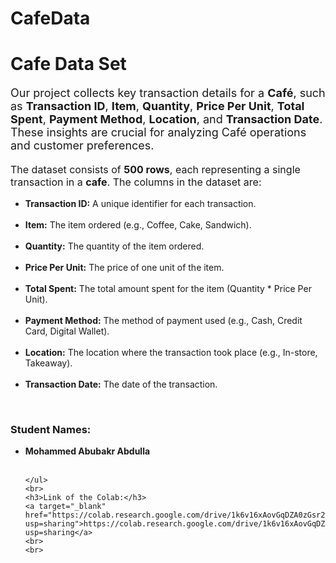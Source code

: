 # CafeData
<div>
    <h1>Cafe Data Set</h1>
    <p style="font-size:18px;">Our project collects key transaction details for a <b>Café</b>, such as <b>Transaction ID</b>, <b>Item</b>, <b>Quantity</b>, <b>Price Per Unit</b>, <b>Total Spent</b>, <b>Payment Method</b>, <b>Location</b>, and <b>Transaction Date</b>. These insights are crucial for analyzing Café operations and customer preferences.</p>
</div>
<div>
    <p style="font-size:16px;">The dataset consists of <b>500 rows</b>, each representing a single transaction in a <b>cafe</b>. The columns in the dataset are:</p>
    <ul style="font-size:14px;">
        <li><b>Transaction ID:</b> A unique identifier for each transaction.</li><br>
        <li><b>Item:</b> The item ordered (e.g., Coffee, Cake, Sandwich).</li><br>
        <li><b>Quantity:</b> The quantity of the item ordered.</li><br>
        <li><b>Price Per Unit:</b> The price of one unit of the item.</li><br>
        <li><b>Total Spent:</b> The total amount spent for the item (Quantity * Price Per Unit).</li><br>
        <li><b>Payment Method:</b> The method of payment used (e.g., Cash, Credit Card, Digital Wallet).</li><br>
        <li><b>Location:</b> The location where the transaction took place (e.g., In-store, Takeaway).</li><br>
        <li><b>Transaction Date:</b> The date of the transaction.</li>
    </ul>
    <br>
    <h3>Student Names:</h3>
    <ul style="font-size:14px;">
        <li><b>Mohammed Abubakr Abdulla</b></li><br>
       
    </ul>
    <br>
    <h3>Link of the Colab:</h3>
    <a target="_blank" href="https://colab.research.google.com/drive/1k6v16xAovGqDZA0zGsr2wN5nIFJYdN3L?usp=sharing">https://colab.research.google.com/drive/1k6v16xAovGqDZA0zGsr2wN5nIFJYdN3L?usp=sharing</a>
    <br>
    <br>
</div>
